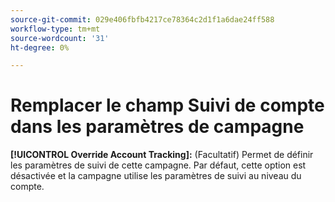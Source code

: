 ```yaml
---
source-git-commit: 029e406fbfb4217ce78364c2d1f1a6dae24ff588
workflow-type: tm+mt
source-wordcount: '31'
ht-degree: 0%

---
```

# Remplacer le champ Suivi de compte dans les paramètres de campagne

**[!UICONTROL Override Account Tracking]:** (Facultatif) Permet de définir les paramètres de suivi de cette campagne. Par défaut, cette option est désactivée et la campagne utilise les paramètres de suivi au niveau du compte.
